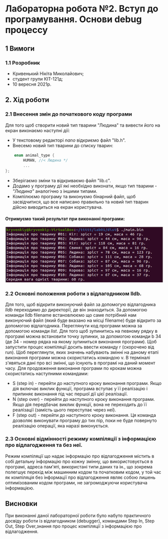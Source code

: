 # Лабораторна робота №2. Вступ до програмування. Основи debug процессу

## 1 Вимоги

### 1.1 Розробник

* Кривенький Нікіта Миколайович;
* студент групи КІТ-121д;
* 10 вересня 2021р.
## 2. Хід роботи

### 2.1 Внесення змін до початкового коду програми

Для того щоб створити новий тип тварини "Людина" та вивести його на екран виконаємо наступні дії:

- У текстовому редакторі *nano* відкриємо файл "lib.h".
- Внесемо новий тип тварини до списку тварин: 
```c
	enum animal_type {
        HUMAN, //< Людина */
        ...
};
```
- Зберігаємо зміни та відкриваємо файл "lib.c".
- Додамо у програму дії які необхідно виконати, якщо тип тварини - *"Людина"* аналогічно з іншими типами.
- Компілюємо програму та виконуємо бінарний файл, щоб засвідчитися, що все написано правильно та новий тип тварин дійсно виводиться на екран користувача.

#### Отримуємо такий результат при виконанні програми:

![Отриманий результат](assets/image_2021-09-10_17-08-42.png)

### 2.2 Основні положення роботи з відлагодником lldb.

Для того, щоб відкрити виконуючий файл за допомогую відлагодника *lldb* переходимо до директорії, де він знаходиться.
За допомогою команди lldb filename встановлюємо що саме потрібний нам виконуючий файл (який буде вказано на місці filename) буде відкрито за допомогою відлагодника.
Переглянути код програми можна за допомогою команди *list*. Для того щоб зупинитись на певному рядку в програмі можна встановити точку зупинки, за допомогою команди b 34 (де 34 - номер рядка на якому зупиниться виконання програми). Щоб запустити процес компіляції досить ввести команду r (скорочено від run).
Щоб переглянути, яких значень набувають змінні на даному етапі виконання програми можна скористатись командою v. В терміналі з'явяться дані про всі змінні, що існують в програмі на даний момент часу.
Для продовження виконання програми по крокам можна скористатись наступними командами:
- S (step in) - перейти до наступного кроку виконання програми. Якщо дія включає виклик функції, програма вступає у її реалізацію і припиняє виконання під час першої дії цієї реалізації.
- N (step over) - перейти до наступного кроку виконання програми. Якщо дія передбачає виклик функції, вона не переходить до її реалізації (замість цього переступає через неї).
- F (step out) - перейти до наступного кроку виконання. Ця команда дозволяє виконувати програму до тих пір, поки не буде повернуто реалізацію операції, яка наразі виконується.

### 2.3 Основні відмінності режиму компіляції з інформацією про відлагодження та без неї.

Режим компіляції що надає інформацію про відлагодження містить в собі детальну інформацію про кожну змінну, що використовується в програмі, адреса пам'яті, використані типи даних та ін., що зокрема полегшує перехід між машинним кодом та початковим кодом, у той час як компіляція без інформації про відлагодження являє собою лишень оптимізованим кодом програми, не загромоджуючи користувача інформацією.

## Висновки

При виконанні даної лабораторної роботи було набуто практичного досвіду роботи із відлагодником (debugger), командами Step In, Step Out, Step Over,знання про процес компіляції з інформацією про відлагодження.
